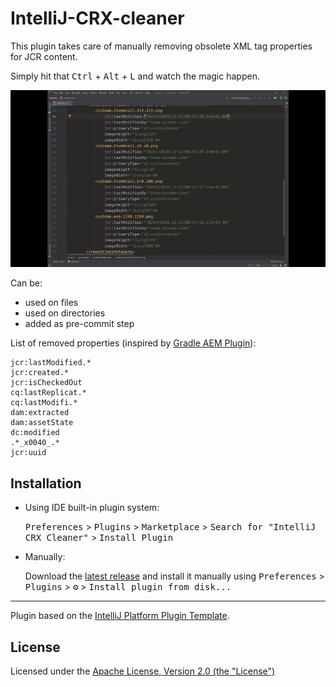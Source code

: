 # IntelliJ-CRX-cleaner

<!-- Plugin description -->
This plugin takes care of manually removing obsolete XML tag properties for JCR content.

Simply hit that <kbd>Ctrl</kbd> + <kbd>Alt</kbd> + <kbd>L</kbd> and watch the magic happen.

![A demo of the plugin](./doc/crx-cleaner.gif)

Can be:
* used on files
* used on directories
* added as pre-commit step

List of removed properties (inspired by [Gradle AEM Plugin](https://github.com/Cognifide/gradle-aem-plugin/blob/master/docs/package-sync-plugin.md#default-cleaning-configuration)):
```
jcr:lastModified.*
jcr:created.*
jcr:isCheckedOut
cq:lastReplicat.*
cq:lastModifi.*
dam:extracted
dam:assetState
dc:modified
.*_x0040_.*
jcr:uuid
```

<!-- Plugin description end -->

## Installation

- Using IDE built-in plugin system:
  
  <kbd>Preferences</kbd> > <kbd>Plugins</kbd> > <kbd>Marketplace</kbd> > <kbd>Search for "IntelliJ CRX Cleaner"</kbd> >
  <kbd>Install Plugin</kbd>
  
- Manually:

  Download the [latest release](https://github.com/Mateusz512/IntelliJ-CRX-cleaner/releases/latest) and install it manually using
  <kbd>Preferences</kbd> > <kbd>Plugins</kbd> > <kbd>⚙️</kbd> > <kbd>Install plugin from disk...</kbd>


---
Plugin based on the [IntelliJ Platform Plugin Template][template].

[template]: https://github.com/JetBrains/intellij-platform-plugin-template


## License

Licensed under the [Apache License, Version 2.0 (the "License")](https://www.apache.org/licenses/LICENSE-2.0.txt)
